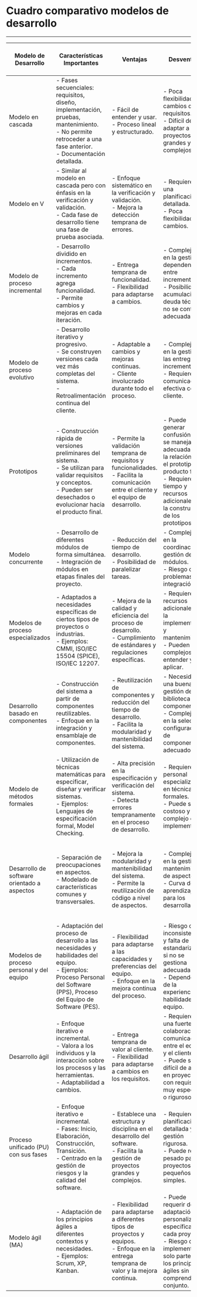 # Cuadro comparativo modelos de desarrollo

---

| Modelo de Desarrollo                        | Características Importantes                                                                                                                                                            | Ventajas                                                                                                                                     | Desventajas                                                                                                                                                                                         | Características del tipo de sistema para el que lo utilizaría                                                                                                  |
| ------------------------------------------- | -------------------------------------------------------------------------------------------------------------------------------------------------------------------------------------- | -------------------------------------------------------------------------------------------------------------------------------------------- | --------------------------------------------------------------------------------------------------------------------------------------------------------------------------------------------------- | -------------------------------------------------------------------------------------------------------------------------------------------------------------- |
| Modelo en cascada                           | - Fases secuenciales: requisitos, diseño, implementación, pruebas, mantenimiento. <br>- No permite retroceder a una fase anterior. <br>- Documentación detallada.                      | - Fácil de entender y usar. <br>- Proceso lineal y estructurado.                                                                             | - Poca flexibilidad para cambios de requisitos. <br>- Difícil de adaptar a proyectos grandes y complejos.                                                                                           | Sistemas con requisitos estables y bien definidos.                                                                                                             |
| Modelo en V                                 | - Similar al modelo en cascada pero con énfasis en la verificación y validación. <br>- Cada fase de desarrollo tiene una fase de prueba asociada.                                      | - Enfoque sistemático en la verificación y validación. <br>- Mejora la detección temprana de errores.                                        | - Requiere de una planificación detallada. <br>- Poca flexibilidad para cambios.                                                                                                                    | Proyectos con requisitos estables y donde la calidad es crítica.                                                                                               |
| Modelo de proceso incremental               | - Desarrollo dividido en incrementos. <br>- Cada incremento agrega funcionalidad. <br>- Permite cambios y mejoras en cada iteración.                                                   | - Entrega temprana de funcionalidad. <br>- Flexibilidad para adaptarse a cambios.                                                            | - Complejidad en la gestión de dependencias entre incrementos. <br>- Posibilidad de acumulación de deuda técnica si no se controla adecuadamente.                                                   | Proyectos donde se prioriza la entrega temprana de valor y la adaptabilidad a cambios frecuentes.                                                              |
| Modelo de proceso evolutivo                 | - Desarrollo iterativo y progresivo. <br>- Se construyen versiones cada vez más completas del sistema. <br>- Retroalimentación continua del cliente.                                   | - Adaptable a cambios y mejoras continuas. <br>- Cliente involucrado durante todo el proceso.                                                | - Complejidad en la gestión de las entregas incrementales. <br>- Requiere una comunicación efectiva con el cliente.                                                                                 | Proyectos donde se necesita una rápida entrega de valor y una continua retroalimentación del cliente.                                                          |
| Prototipos                                  | - Construcción rápida de versiones preliminares del sistema. <br>- Se utilizan para validar requisitos y conceptos. <br>- Pueden ser desechados o evolucionar hacia el producto final. | - Permite la validación temprana de requisitos y funcionalidades. <br>- Facilita la comunicación entre el cliente y el equipo de desarrollo. | - Puede generar confusión si no se maneja adecuadamente la relación entre el prototipo y el producto final. <br>- Requiere de tiempo y recursos adicionales para la construcción de los prototipos. | Proyectos donde los requisitos no están claros o son cambiantes, y se necesita una validación temprana.                                                        |
| Modelo concurrente                          | - Desarrollo de diferentes módulos de forma simultánea. <br>- Integración de módulos en etapas finales del proyecto.                                                                   | - Reducción del tiempo de desarrollo. <br>- Posibilidad de paralelizar tareas.                                                               | - Complejidad en la coordinación y gestión de los módulos. <br>- Riesgo de problemas de integración.                                                                                                | Proyectos grandes donde se puede dividir el trabajo en módulos independientes.                                                                                 |
| Modelos de proceso especializados           | - Adaptados a necesidades específicas de ciertos tipos de proyectos o industrias. <br>- Ejemplos: CMMI, ISO/IEC 15504 (SPICE), ISO/IEC 12207.                                          | - Mejora de la calidad y eficiencia del proceso de desarrollo. <br>- Cumplimiento de estándares y regulaciones específicas.                  | - Requieren de recursos adicionales para la implementación y mantenimiento. <br>- Pueden ser complejos de entender y aplicar.                                                                       | Proyectos que requieren cumplir con estándares y regulaciones específicas, como la industria aeroespacial o la medicina.                                       |
| Desarrollo basado en componentes            | - Construcción del sistema a partir de componentes reutilizables. <br>- Enfoque en la integración y ensamblaje de componentes.                                                         | - Reutilización de componentes y reducción del tiempo de desarrollo. <br>- Facilita la modularidad y mantenibilidad del sistema.             | - Necesidad de una buena gestión de la biblioteca de componentes. <br>- Complejidad en la selección y configuración de componentes adecuados.                                                       | Proyectos donde se puede identificar y reutilizar componentes que ya han sido desarrollados y probados.                                                        |
| Modelo de métodos formales                  | - Utilización de técnicas matemáticas para especificar, diseñar y verificar sistemas. <br>- Ejemplos: Lenguajes de especificación formal, Model Checking.                              | - Alta precisión en la especificación y verificación del sistema. <br>- Detecta errores tempranamente en el proceso de desarrollo.           | - Requiere de personal especializado en técnicas formales. <br>- Puede ser costoso y complejo de implementar.                                                                                       | Proyectos críticos donde la precisión y la seguridad son fundamentales, como sistemas de control de aviones o dispositivos médicos.                            |
| Desarrollo de software orientado a aspectos | - Separación de preocupaciones en aspectos. <br>- Modelado de características comunes y transversales.                                                                                 | - Mejora la modularidad y mantenibilidad del sistema. <br>- Permite la reutilización de código a nivel de aspectos.                          | - Complejidad en la gestión y mantenimiento de aspectos. <br>- Curva de aprendizaje para los desarrolladores.                                                                                       | Proyectos donde la separación de preocupaciones y la reutilización de código son importantes, como sistemas de seguridad o sistemas con requisitos cambiantes. |
| Modelos de proceso personal y del equipo    | - Adaptación del proceso de desarrollo a las necesidades y habilidades del equipo. <br>- Ejemplos: Proceso Personal del Software (PPS), Proceso del Equipo de Software (PES).          | - Flexibilidad para adaptarse a las capacidades y preferencias del equipo. <br>- Enfoque en la mejora continua del proceso.                  | - Riesgo de inconsistencias y falta de estandarización si no se gestiona adecuadamente. <br>- Dependencia de la experiencia y habilidades del equipo.                                               | Proyectos donde se busca optimizar el proceso de desarrollo en función de las capacidades y contexto del equipo.                                               |
| Desarrollo ágil                             | - Enfoque iterativo e incremental. <br>- Valora a los individuos y la interacción sobre los procesos y las herramientas. <br>- Adaptabilidad a cambios.                                | - Entrega temprana de valor al cliente. <br>- Flexibilidad para adaptarse a cambios en los requisitos.                                       | - Requiere de una fuerte colaboración y comunicación entre el equipo y el cliente. <br>- Puede ser difícil de aplicar en proyectos con requisitos muy específicos o rigurosos.                      | Proyectos donde se prioriza la entrega temprana de valor, la adaptabilidad a cambios y la colaboración con el cliente.                                         |
| Proceso unificado (PU) con sus fases        | - Enfoque iterativo e incremental. <br>- Fases: Inicio, Elaboración, Construcción, Transición. <br>- Centrado en la gestión de riesgos y la calidad del software.                      | - Establece una estructura y disciplina en el desarrollo del software. <br>- Facilita la gestión de proyectos grandes y complejos.           | - Requiere una planificación detallada y una gestión rigurosa. <br>- Puede resultar pesado para proyectos pequeños y simples.                                                                       | Proyectos donde se busca una gestión controlada y predecible del desarrollo del software.                                                                      |
| Modelo ágil (MA)                            | - Adaptación de los principios ágiles a diferentes contextos y necesidades. <br>- Ejemplos: Scrum, XP, Kanban.                                                                         | - Flexibilidad para adaptarse a diferentes tipos de proyectos y equipos. <br>- Enfoque en la entrega temprana de valor y la mejora continua. | - Puede requerir de una adaptación y personalización específica para cada proyecto. <br>- Riesgo de implementar solo partes de los principios ágiles sin comprender su conjunto.                    | Proyectos donde se buscan los beneficios de los principios ágiles adaptados a un contexto específico.                                                          |
